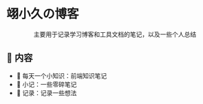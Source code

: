 # 翊小久の博客

<p align="center">
主要用于记录学习博客和工具文档的笔记，以及一些个人总结
</p>

## 📓 内容

- 📙 每天一个小知识：前端知识笔记
- 📃 小记：一些零碎笔记
- 📝 记录：记录一些想法

